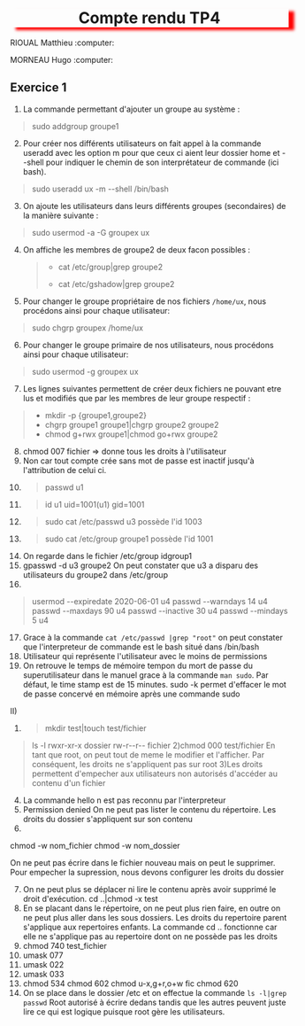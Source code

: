 <h1 align="center" style="box-shadow: 10px 5px 5px red">Compte rendu TP4</h1>                                   
<p>RIOUAL Matthieu :computer:</p>
<p>MORNEAU Hugo :computer:</P>

## Exercice 1

1) La commande permettant d'ajouter un groupe au système :
>sudo addgroup groupe1
2) Pour créer nos différents utilisateurs on fait appel à la commande useradd avec les option m pour que ceux ci aient leur dossier home et --shell pour indiquer le chemin de son interprétateur de commande (ici bash).
>sudo useradd ux -m --shell /bin/bash
3) On ajoute les utilisateurs dans leurs différents groupes (secondaires) de la manière suivante :
>sudo usermod -a -G groupex ux
4) On affiche les membres de groupe2 de deux facon possibles :
   > * cat /etc/group|grep groupe2
   >
   > * cat /etc/gshadow|grep groupe2
5) Pour changer le groupe propriétaire de nos fichiers ```/home/ux```, nous procédons ainsi pour chaque utilisateur:
>sudo chgrp groupex /home/ux
6) Pour changer le groupe primaire de nos utilisateurs, nous procédons ainsi pour chaque utilisateur:
>sudo usermod -g groupex ux
7) Les lignes suivantes permettent de créer deux fichiers ne pouvant etre lus et modifiés que par les membres de leur groupe respectif :
> * mkdir -p {groupe1,groupe2}
> * chgrp groupe1 groupe1|chgrp groupe2 groupe2
> * chmod g+rwx groupe1|chmod go+rwx groupe2
8) chmod 007 fichier => donne tous les droits à l'utilisateur
9) Non car tout compte crée sans mot de passe est inactif jusqu'à l'attribution de celui ci.
10) >passwd u1
11) >id u1    uid=1001(u1) gid=1001
12) >sudo cat /etc/passwd u3 possède l'id 1003
13) >sudo cat /etc/group groupe1 possède l'id 1001
14) On regarde dans le fichier /etc/group
idgroup1 
15) gpasswd -d u3 groupe2
On peut constater que u3 a disparu des utilisateurs du groupe2 dans /etc/group
16) 
> usermod --expiredate 2020-06-01 u4
> passwd --warndays 14 u4
> passwd --maxdays 90 u4
> passwd --inactive 30 u4
> passwd --mindays 5 u4
17) Grace à la commande ```cat /etc/passwd |grep "root"``` on peut constater que l'interpreteur de commande est le bash situé dans /bin/bash
18) Utilisateur qui représente l'utilisateur avec le moins de permissions
19) On retrouve le temps de mémoire tempon du mort de passe du superutilisateur dans le manuel grace à la commande ```man sudo```. Par défaut, le time stamp est de 15 minutes.
sudo -k permet d'effacer le mot de passe concervé en mémoire après une commande sudo

II)

1) >mkdir test|touch test/fichier
>ls -l
rwxr-xr-x dossier
rw-r--r-- fichier
2)chmod 000 test/fichier
En tant que root, on peut tout de meme le modifier et l'afficher. Par conséquent, les droits ne s'appliquent pas sur root
3)Les droits permettent d'empecher aux utilisateurs non autorisés d'accéder au contenu d'un fichier
4) La commande hello n est pas reconnu par l'interpreteur
5) Permission denied On ne peut pas lister le contenu du répertoire. Les droits du dossier s'appliquent sur son contenu
6) 
chmod -w nom_fichier
chmod -w nom_dossier

On ne peut pas écrire dans le fichier nouveau mais on peut le supprimer.
Pour empecher la supression, nous devons configurer les droits du dossier 

7) On ne peut plus se déplacer ni lire le contenu après avoir supprimé le droit d'exécution.
cd ..|chmod -x test
8) En se placant dans le répertoire, on ne peut plus rien faire, en outre on ne peut plus aller dans les sous dossiers. Les droits du repertoire parent s'applique aux repertoires enfants. La commande cd .. fonctionne car elle ne s'applique pas au repertoire dont on ne possède pas les droits
9) chmod 740 test_fichier 
10) umask 077
11) umask 022
12) umask 033
13) chmod 534
chmod 602
chmod u-x,g+r,o+w fic
chmod 620
14) On se place dans le dossier /etc et on effectue la commande ```ls -l|grep passwd```
Root autorisé à écrire dedans tandis que les autres peuvent juste lire ce qui est logique puisque root gère les utilisateurs.

